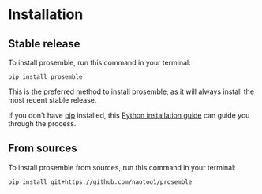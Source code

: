 # Installation

## Stable release

To install prosemble, run this command in your terminal:

```
pip install prosemble
```

This is the preferred method to install prosemble, as it will always install the most recent stable release.

If you don't have [pip](https://pip.pypa.io) installed, this [Python installation guide](http://docs.python-guide.org/en/latest/starting/installation/) can guide you through the process.

## From sources

To install prosemble from sources, run this command in your terminal:

```
pip install git+https://github.com/naotoo1/prosemble
```
